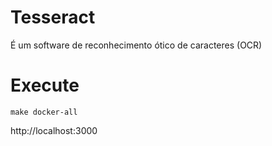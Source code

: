 # Tesseract
 É um software de reconhecimento ótico de caracteres (OCR)

# Execute
`make docker-all`

http://localhost:3000
